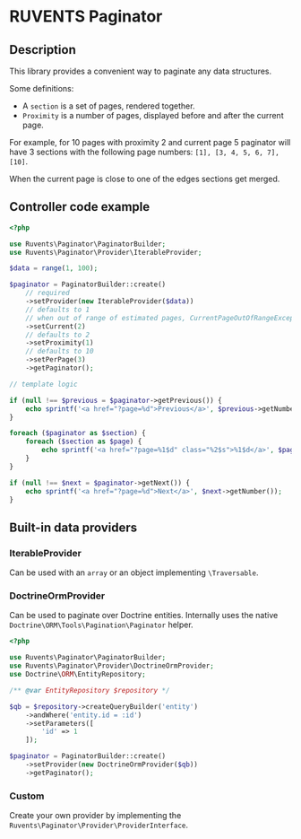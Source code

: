 # RUVENTS Paginator

## Description

This library provides a convenient way to paginate any data structures.

Some definitions:
- A `section` is a set of pages, rendered together.
- `Proximity` is a number of pages, displayed before and after the current page.

For example, for 10 pages with proximity 2 and current page 5 paginator will have 3 sections with the following page numbers: `[1], [3, 4, 5, 6, 7], [10]`.

When the current page is close to one of the edges sections get merged.


## Controller code example

```php
<?php

use Ruvents\Paginator\PaginatorBuilder;
use Ruvents\Paginator\Provider\IterableProvider;

$data = range(1, 100);

$paginator = PaginatorBuilder::create()
    // required
    ->setProvider(new IterableProvider($data))
    // defaults to 1
    // when out of range of estimated pages, CurrentPageOutOfRangeException is thrown
    ->setCurrent(2)
    // defaults to 2
    ->setProximity(1)
    // defaults to 10
    ->setPerPage(3)
    ->getPaginator();

// template logic

if (null !== $previous = $paginator->getPrevious()) {
    echo sprintf('<a href="?page=%d">Previous</a>', $previous->getNumber());
}

foreach ($paginator as $section) {
    foreach ($section as $page) {
        echo sprintf('<a href="?page=%1$d" class="%2$s">%1$d</a>', $page->getNumber(), $page->isCurrent() ? 'active' : '');
    }
}

if (null !== $next = $paginator->getNext()) {
    echo sprintf('<a href="?page=%d">Next</a>', $next->getNumber());
}
```

## Built-in data providers

### IterableProvider

Can be used with an `array` or an object implementing `\Traversable`.

### DoctrineOrmProvider

Can be used to paginate over Doctrine entities. Internally uses the native `Doctrine\ORM\Tools\Pagination\Paginator` helper.

```php
<?php

use Ruvents\Paginator\PaginatorBuilder;
use Ruvents\Paginator\Provider\DoctrineOrmProvider;
use Doctrine\ORM\EntityRepository;

/** @var EntityRepository $repository */

$qb = $repository->createQueryBuilder('entity')
    ->andWhere('entity.id = :id')
    ->setParameters([
        'id' => 1
    ]);

$paginator = PaginatorBuilder::create()
    ->setProvider(new DoctrineOrmProvider($qb))
    ->getPaginator();
```

### Custom

Create your own provider by implementing the `Ruvents\Paginator\Provider\ProviderInterface`.
